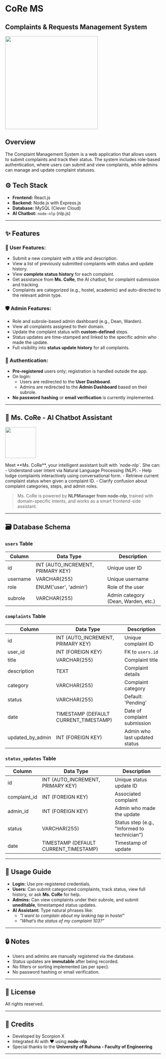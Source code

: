 # CoRe MS
## Complaints & Requests Management System
<p align="left"><img src="https://i.ibb.co/cXsYwrCh/core-ms-high-resolution-logo.png" width = "300px"></p>


## Overview
The Complaint Management System is a web application that allows users to submit complaints and track their status. The system includes role-based authentication, where users can submit and view complaints, while admins can manage and update complaint statuses.

## ⚙️ Tech Stack

- **Frontend:** React.js  
- **Backend:** Node.js with Express.js  
- **Database:** MySQL (Clever Cloud)  
- **AI Chatbot:** `node-nlp` (nlp.js)

---

## ✨ Features

### 👤 User Features:
- Submit a new complaint with a title and description.
- View a list of previously submitted complaints with status and update history.
- View **complete status history** for each complaint.
- Get assistance from **Ms. CoRe**, the AI chatbot, for complaint submission and tracking.
- Complaints are categorized (e.g., hostel, academic) and auto-directed to the relevant admin type.

### 🛡️ Admin Features:
- Role and subrole-based admin dashboard (e.g., Dean, Warden).
- View all complaints assigned to their domain.
- Update the complaint status with **custom-defined** steps.
- Status updates are time-stamped and linked to the specific admin who made the update.
- Full visibility into **status update history** for all complaints.

### 🔐 Authentication:
- **Pre-registered** users only; registration is handled outside the app.
- On login:
  - Users are redirected to the **User Dashboard**.
  - Admins are redirected to the **Admin Dashboard** based on their subrole.
- **No password hashing** or **email verification** is currently implemented.

---

## 🧠 Ms. CoRe - AI Chatbot Assistant
<p align="left"><img src="https://i.ibb.co/hR7WRM5j/MSCoRe.png" width = "100px"></p>
Meet **Ms. CoRe**, your intelligent assistant built with `node-nlp`.  
She can:
- Understand user intent via Natural Language Processing (NLP).
- Help lodge complaints interactively using conversational form.
- Retrieve current complaint status when given a complaint ID.
- Clarify confusion about complaint categories, steps, and admin roles.

> Ms. CoRe is powered by **NLPManager from node-nlp**, trained with domain-specific intents, and works as a smart frontend-side assistant.

---

## 🗃️ Database Schema

### `users` Table
| Column   | Data Type      | Description |
|----------|----------------|-------------|
| id       | INT (AUTO_INCREMENT, PRIMARY KEY) | Unique user ID |
| username | VARCHAR(255)   | Unique username |
| role     | ENUM('user', 'admin') | Role of the user |
| subrole  | VARCHAR(255)   | Admin category (Dean, Warden, etc.) |

### `complaints` Table
| Column       | Data Type    | Description |
|--------------|--------------|-------------|
| id           | INT (AUTO_INCREMENT, PRIMARY KEY) | Unique complaint ID |
| user_id      | INT (FOREIGN KEY) | FK to `users.id` |
| title        | VARCHAR(255) | Complaint title |
| description  | TEXT         | Complaint details |
| category     | VARCHAR(255) | Complaint category |
| status       | VARCHAR(255) | Default: 'Pending' |
| date         | TIMESTAMP (DEFAULT CURRENT_TIMESTAMP) | Date of complaint submission |
| updated_by_admin | INT (FOREIGN KEY) | Admin who last updated status |

### `status_updates` Table
| Column       | Data Type    | Description |
|--------------|--------------|-------------|
| id           | INT (AUTO_INCREMENT, PRIMARY KEY) | Unique status update ID |
| complaint_id | INT (FOREIGN KEY) | Associated complaint |
| admin_id     | INT (FOREIGN KEY) | Admin who made the update |
| status       | VARCHAR(255) | Status step (e.g., "Informed to technician") |
| date         | TIMESTAMP (DEFAULT CURRENT_TIMESTAMP) | Timestamp of update |

---

## 🔧 Usage Guide

- **Login:** Use pre-registered credentials.
- **Users:** Can submit categorized complaints, track status, view full history, or ask **Ms. CoRe** for help.
- **Admins:** Can view complaints under their subrole, and submit **uneditable**, timestamped status updates.
- **AI Assistant:** Type natural phrases like:
  - _"I want to complain about my leaking tap in hostel"_
  - _"What’s the status of my complaint 103?"_

---

## 🔒 Notes

- Users and admins are manually registered via the database.
- Status updates are **immutable** after being recorded.
- No filters or sorting implemented (as per spec).
- No password hashing or email verification.

---

## 📜 License  
All rights reserved.

---

## 🙌 Credits  
- Developed by Scorpion X 
- Integrated AI with ❤️ using **node-nlp**  
- Special thanks to the **University of Ruhuna - Faculty of Engineering**

---

